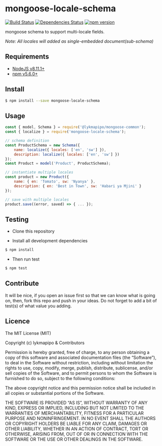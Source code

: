 # mongoose-locale-schema

[![Build Status](https://travis-ci.org/lykmapipo/mongoose-locale-schema.svg?branch=master)](https://travis-ci.org/lykmapipo/mongoose-locale-schema)
[![Dependencies Status](https://david-dm.org/lykmapipo/mongoose-locale-schema/status.svg)](https://david-dm.org/lykmapipo/mongoose-locale-schema)
[![npm version](https://badge.fury.io/js/mongoose-locale-schema.svg)](https://badge.fury.io/js/mongoose-locale-schema)

mongoose schema to support multi-locale fields.

*Note: All locales will added as single-embedded document(sub-schema)*

## Requirements
- [NodeJS v8.11.1+](https://nodejs.org)
- [npm v5.6.0+](https://www.npmjs.com/)

## Install
```sh
$ npm install --save mongoose-locale-schema
```

## Usage

```js
const { model, Schema } = require('@lykmapipo/mongoose-common');
const { localize } = require('mongoose-locale-schema');

// schema definition
const ProductSchema = new Schema({
    name: localize({ locales: ['en', 'sw'] }),
    description: localize({ locales: ['en', 'sw'] })
});
const Product = model('Product', ProductSchema);

// instantiate multiple locales
const product = new Product({
    name: { en: 'Tomato', sw: 'Nyanya' },
    description: { en: 'Best in Town', sw: 'Habari ya Mjini' }
});

// save with multiple locales
product.save((error, saved) => { ... });
```

## Testing
* Clone this repository

* Install all development dependencies
```sh
$ npm install
```
* Then run test
```sh
$ npm test
```

## Contribute
It will be nice, if you open an issue first so that we can know what is going on, then, fork this repo and push in your ideas. Do not forget to add a bit of test(s) of what value you adding.

## Licence
The MIT License (MIT)

Copyright (c) lykmapipo & Contributors

Permission is hereby granted, free of charge, to any person obtaining a copy of this software and associated documentation files (the “Software”), to deal in the Software without restriction, including without limitation the rights to use, copy, modify, merge, publish, distribute, sublicense, and/or sell copies of the Software, and to permit persons to whom the Software is furnished to do so, subject to the following conditions:

The above copyright notice and this permission notice shall be included in all copies or substantial portions of the Software.

THE SOFTWARE IS PROVIDED “AS IS”, WITHOUT WARRANTY OF ANY KIND, EXPRESS OR IMPLIED, INCLUDING BUT NOT LIMITED TO THE WARRANTIES OF MERCHANTABILITY, FITNESS FOR A PARTICULAR PURPOSE AND NONINFRINGEMENT. IN NO EVENT SHALL THE AUTHORS OR COPYRIGHT HOLDERS BE LIABLE FOR ANY CLAIM, DAMAGES OR OTHER LIABILITY, WHETHER IN AN ACTION OF CONTRACT, TORT OR OTHERWISE, ARISING FROM, OUT OF OR IN CONNECTION WITH THE SOFTWARE OR THE USE OR OTHER DEALINGS IN THE SOFTWARE. 
